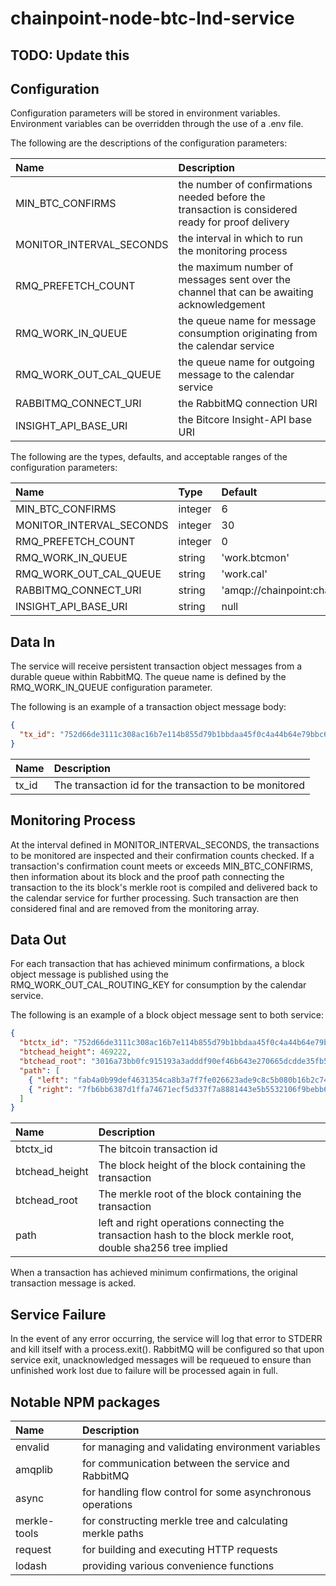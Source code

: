 # chainpoint-node-btc-lnd-service

## TODO: Update this

## Configuration

Configuration parameters will be stored in environment variables. Environment variables can be overridden through the use of a .env file.

The following are the descriptions of the configuration parameters:

| Name                     | Description                                                                                      |
| :----------------------- | :----------------------------------------------------------------------------------------------- |
| MIN_BTC_CONFIRMS         | the number of confirmations needed before the transaction is considered ready for proof delivery |
| MONITOR_INTERVAL_SECONDS | the interval in which to run the monitoring process                                              |
| RMQ_PREFETCH_COUNT       | the maximum number of messages sent over the channel that can be awaiting acknowledgement        |
| RMQ_WORK_IN_QUEUE        | the queue name for message consumption originating from the calendar service                     |
| RMQ_WORK_OUT_CAL_QUEUE   | the queue name for outgoing message to the calendar service                                      |
| RABBITMQ_CONNECT_URI     | the RabbitMQ connection URI                                                                      |
| INSIGHT_API_BASE_URI     | the Bitcore Insight-API base URI                                                                 |

The following are the types, defaults, and acceptable ranges of the configuration parameters:

| Name                     | Type    | Default                                 | Min | Max |
| :----------------------- | :------ | :-------------------------------------- | :-- | :-- |
| MIN_BTC_CONFIRMS         | integer | 6                                       | 1   | 15  |
| MONITOR_INTERVAL_SECONDS | integer | 30                                      | 10  | 600 |
| RMQ_PREFETCH_COUNT       | integer | 0                                       |     |     |
| RMQ_WORK_IN_QUEUE        | string  | 'work.btcmon'                           |     |     |
| RMQ_WORK_OUT_CAL_QUEUE   | string  | 'work.cal'                              |     |     |
| RABBITMQ_CONNECT_URI     | string  | 'amqp://chainpoint:chainpoint@rabbitmq' |     |     |
| INSIGHT_API_BASE_URI     | string  | null                                    |     |     |

## Data In

The service will receive persistent transaction object messages from a durable queue within RabbitMQ. The queue name is defined by the RMQ_WORK_IN_QUEUE configuration parameter.

The following is an example of a transaction object message body:

```json
{
  "tx_id": "752d66de3111c308ac16b7e114b855d79b1bbdaa45f0c4a44b64e79bbc69bb78"
}
```

| Name  | Description                                            |
| :---- | :----------------------------------------------------- |
| tx_id | The transaction id for the transaction to be monitored |

## Monitoring Process

At the interval defined in MONITOR_INTERVAL_SECONDS, the transactions to be monitored are inspected and their confirmation counts checked. If a transaction's confirmation count meets or exceeds MIN_BTC_CONFIRMS, then information about its block and the proof path connecting the transaction to the its block's merkle root is compiled and delivered back to the calendar service for further processing. Such transaction are then considered final and are removed from the monitoring array.

## Data Out

For each transaction that has achieved minimum confirmations, a block object message is published using the RMQ_WORK_OUT_CAL_ROUTING_KEY for consumption by the calendar service.

The following is an example of a block object message sent to both service:

```json
{
  "btctx_id": "752d66de3111c308ac16b7e114b855d79b1bbdaa45f0c4a44b64e79bbc69bb78",
  "btchead_height": 469222,
  "btchead_root": "3016a73bb0fc915193a3adddf90ef46b643e270665dcdde35fb52eb1f44a48be",
  "path": [
    { "left": "fab4a0b99def4631354ca8b3a7f7fe026623ade9c8c5b080b16b2c744d2b9c7d" },
    { "right": "7fb6bb6387d1ffa74671ecf5d337f7a8881443e5b5532106f9bebb673dd72bc9" }
  ]
}
```

| Name           | Description                                                                                                    |
| :------------- | :------------------------------------------------------------------------------------------------------------- |
| btctx_id       | The bitcoin transaction id                                                                                     |
| btchead_height | The block height of the block containing the transaction                                                       |
| btchead_root   | The merkle root of the block containing the transaction                                                        |
| path           | left and right operations connecting the transaction hash to the block merkle root, double sha256 tree implied |

When a transaction has achieved minimum confirmations, the original transaction message is acked.

## Service Failure

In the event of any error occurring, the service will log that error to STDERR and kill itself with a process.exit(). RabbitMQ will be configured so that upon service exit, unacknowledged messages will be requeued to ensure than unfinished work lost due to failure will be processed again in full.

## Notable NPM packages

| Name         | Description                                                |
| :----------- | :--------------------------------------------------------- |
| envalid      | for managing and validating environment variables          |
| amqplib      | for communication between the service and RabbitMQ         |
| async        | for handling flow control for some asynchronous operations |
| merkle-tools | for constructing merkle tree and calculating merkle paths  |
| request      | for building and executing HTTP requests                   |
| lodash       | providing various convenience functions                    |
